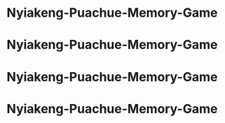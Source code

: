 # Nyiakeng-Puachue-Memory-Game
# Nyiakeng-Puachue-Memory-Game
# Nyiakeng-Puachue-Memory-Game
# Nyiakeng-Puachue-Memory-Game
